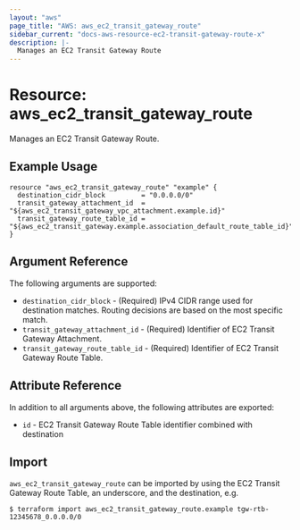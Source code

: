 ```yaml
---
layout: "aws"
page_title: "AWS: aws_ec2_transit_gateway_route"
sidebar_current: "docs-aws-resource-ec2-transit-gateway-route-x"
description: |-
  Manages an EC2 Transit Gateway Route
---
```


# Resource: aws_ec2_transit_gateway_route

Manages an EC2 Transit Gateway Route.

## Example Usage

```hcl
resource "aws_ec2_transit_gateway_route" "example" {
  destination_cidr_block         = "0.0.0.0/0"
  transit_gateway_attachment_id  = "${aws_ec2_transit_gateway_vpc_attachment.example.id}"
  transit_gateway_route_table_id = "${aws_ec2_transit_gateway.example.association_default_route_table_id}"
}
```

## Argument Reference

The following arguments are supported:

* `destination_cidr_block` - (Required) IPv4 CIDR range used for destination matches. Routing decisions are based on the most specific match.
* `transit_gateway_attachment_id` - (Required) Identifier of EC2 Transit Gateway Attachment.
* `transit_gateway_route_table_id` - (Required) Identifier of EC2 Transit Gateway Route Table.

## Attribute Reference

In addition to all arguments above, the following attributes are exported:

* `id` - EC2 Transit Gateway Route Table identifier combined with destination

## Import

`aws_ec2_transit_gateway_route` can be imported by using the EC2 Transit Gateway Route Table, an underscore, and the destination, e.g.

```
$ terraform import aws_ec2_transit_gateway_route.example tgw-rtb-12345678_0.0.0.0/0
```
